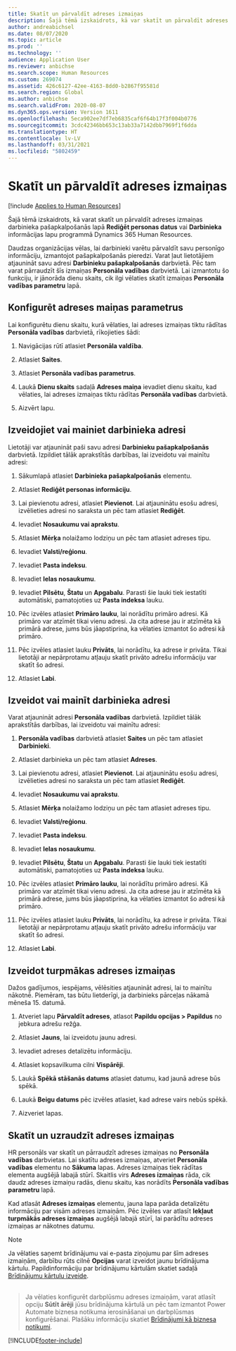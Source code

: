 ```yaml
---
title: Skatīt un pārvaldīt adreses izmaiņas
description: Šajā tēmā izskaidrots, kā var skatīt un pārvaldīt adreses izmaiņas Dynamics 365 Human Resources.
author: andreabichsel
ms.date: 08/07/2020
ms.topic: article
ms.prod: ''
ms.technology: ''
audience: Application User
ms.reviewer: anbichse
ms.search.scope: Human Resources
ms.custom: 269074
ms.assetid: 426c6127-42ee-4163-8dd0-b2867f95581d
ms.search.region: Global
ms.author: anbichse
ms.search.validFrom: 2020-08-07
ms.dyn365.ops.version: Version 1611
ms.openlocfilehash: 5eca902ee7df7eb6835caf6f64b17f3f004b0776
ms.sourcegitcommit: 3cdc42346bb653c13ab33a7142dbb7969f1f6dda
ms.translationtype: HT
ms.contentlocale: lv-LV
ms.lasthandoff: 03/31/2021
ms.locfileid: "5802459"
---
```

# <a name="view-and-manage-address-changes"></a>Skatīt un pārvaldīt adreses izmaiņas

[!include [Applies to Human Resources](../includes/applies-to-hr.md)]

Šajā tēmā izskaidrots, kā varat skatīt un pārvaldīt adreses izmaiņas darbinieka pašapkalpošanās lapā **Rediģēt personas datus** vai **Darbinieka** informācijas lapu programmā Dynamics 365 Human Resources.

Daudzas organizācijas vēlas, lai darbinieki varētu pārvaldīt savu personīgo informāciju, izmantojot pašapkalpošanās pieredzi. Varat ļaut lietotājiem atjaunināt savu adresi **Darbinieku pašapkalpošanās** darbvietā. Pēc tam varat pārraudzīt šīs izmaiņas **Personāla vadības** darbvietā. Lai izmantotu šo funkciju, ir jānorāda dienu skaits, cik ilgi vēlaties skatīt izmaiņas **Personāla vadības parametru** lapā.

## <a name="configure-address-change-parameters"></a>Konfigurēt adreses maiņas parametrus

Lai konfigurētu dienu skaitu, kurā vēlaties, lai adreses izmaiņas tiktu rādītas **Personāla vadības** darbvietā, rīkojieties šādi:

1. Navigācijas rūtī atlasiet **Personāla valdība**.

2. Atlasiet **Saites**.

3. Atlasiet **Personāla vadības parametrus**.

4. Laukā **Dienu skaits** sadaļā **Adreses maiņa** ievadiet dienu skaitu, kad vēlaties, lai adreses izmaiņas tiktu rādītas **Personāla vadības** darbvietā.

5. Aizvērt lapu.

## <a name="create-or-change-an-employee-address"></a>Izveidojiet vai mainiet darbinieka adresi

Lietotāji var atjaunināt paši savu adresi **Darbinieku pašapkalpošanās** darbvietā. Izpildiet tālāk aprakstītās darbības, lai izveidotu vai mainītu adresi:

1. Sākumlapā atlasiet **Darbinieka pašapkalpošanās** elementu.

2. Atlasiet **Rediģēt personas informāciju**.

3. Lai pievienotu adresi, atlasiet **Pievienot**. Lai atjauninātu esošu adresi, izvēlieties adresi no saraksta un pēc tam atlasiet **Rediģēt**.

4. Ievadiet **Nosaukumu vai aprakstu**.

5. Atlasiet **Mērķa** nolaižamo lodziņu un pēc tam atlasiet adreses tipu.

6. Ievadiet **Valsti/reģionu**.

7. Ievadiet **Pasta indeksu**.

8. Ievadiet **Ielas nosaukumu**.

9. Ievadiet **Pilsētu**, **Štatu** un **Apgabalu**. Parasti šie lauki tiek iestatīti automātiski, pamatojoties uz **Pasta indeksa** lauku.

10. Pēc izvēles atlasiet **Primāro lauku**, lai norādītu primāro adresi. Kā primāro var atzīmēt tikai vienu adresi. Ja cita adrese jau ir atzīmēta kā primārā adrese, jums būs jāapstiprina, ka vēlaties izmantot šo adresi kā primāro.

11. Pēc izvēles atlasiet lauku **Privāts**, lai norādītu, ka adrese ir privāta. Tikai lietotāji ar nepārprotamu atļauju skatīt privāto adrešu informāciju var skatīt šo adresi.

12. Atlasiet **Labi**.

## <a name="create-or-change-a-worker-address"></a>Izveidot vai mainīt darbinieka adresi

Varat atjaunināt adresi **Personāla vadības** darbvietā. Izpildiet tālāk aprakstītās darbības, lai izveidotu vai mainītu adresi:

1. **Personāla vadības** darbvietā atlasiet **Saites** un pēc tam atlasiet **Darbinieki**.

3. Atlasiet darbinieka un pēc tam atlasiet **Adreses**.

3. Lai pievienotu adresi, atlasiet **Pievienot**. Lai atjauninātu esošu adresi, izvēlieties adresi no saraksta un pēc tam atlasiet **Rediģēt**.

4. Ievadiet **Nosaukumu vai aprakstu**.

5. Atlasiet **Mērķa** nolaižamo lodziņu un pēc tam atlasiet adreses tipu.

6. Ievadiet **Valsti/reģionu**.

7. Ievadiet **Pasta indeksu**.

8. Ievadiet **Ielas nosaukumu**.

9. Ievadiet **Pilsētu**, **Štatu** un **Apgabalu**. Parasti šie lauki tiek iestatīti automātiski, pamatojoties uz **Pasta indeksa** lauku.

10. Pēc izvēles atlasiet **Primāro lauku**, lai norādītu primāro adresi. Kā primāro var atzīmēt tikai vienu adresi. Ja cita adrese jau ir atzīmēta kā primārā adrese, jums būs jāapstiprina, ka vēlaties izmantot šo adresi kā primāro.

11. Pēc izvēles atlasiet lauku **Privāts**, lai norādītu, ka adrese ir privāta. Tikai lietotāji ar nepārprotamu atļauju skatīt privāto adrešu informāciju var skatīt šo adresi.

12. Atlasiet **Labi**.
 
## <a name="create-a-future-change-for-an-address"></a>Izveidot turpmākas adreses izmaiņas

Dažos gadījumos, iespējams, vēlēsities atjaunināt adresi, lai to mainītu nākotnē. Piemēram, tas būtu lietderīgi, ja darbinieks pārceļas nākamā mēneša 15. datumā.

1. Atveriet lapu **Pārvaldīt adreses**, atlasot **Papildu opcijas > Papildus** no jebkura adrešu režģa.

2. Atlasiet **Jauns**, lai izveidotu jaunu adresi.

3. Ievadiet adreses detalizētu informāciju.

4. Atlasiet kopsavilkuma cilni **Vispārēji**.

5. Laukā **Spēkā stāšanās datums** atlasiet datumu, kad jaunā adrese būs spēkā.

6. Laukā **Beigu datums** pēc izvēles atlasiet, kad adrese vairs nebūs spēkā.

7. Aizveriet lapas.

## <a name="view-and-monitor-address-changes"></a>Skatīt un uzraudzīt adreses izmaiņas

HR personāls var skatīt un pārraudzīt adreses izmaiņas no **Personāla vadības** darbvietas. Lai skatītu adreses izmaiņas, atveriet **Personāla vadības** elementu no **Sākuma** lapas. Adreses izmaiņas tiek rādītas elementa augšējā labajā stūrī. Skaitlis virs **Adreses izmaiņas** rāda, cik daudz adreses izmaiņu radās, dienu skaitu, kas norādīts **Personāla vadības parametru** lapā. 

Kad atlasāt **Adreses izmaiņas** elementu, jauna lapa parāda detalizētu informāciju par visām adreses izmaiņām. Pēc izvēles var atlasīt **Iekļaut turpmākās adreses izmaiņas** augšējā labajā stūrī, lai parādītu adreses izmaiņas ar nākotnes datumu.

> [!NOTE]
> Ja vēlaties saņemt brīdinājumu vai e-pasta ziņojumu par šīm adreses izmaiņām, darbību rūts cilnē **Opcijas** varat izveidot jaunu brīdinājuma kārtulu. Papildinformāciju par brīdinājumu kārtulām skatiet sadaļā [Brīdinājumu kārtulu izveide](https://docs.microsoft.com/dynamics365/fin-ops-core/fin-ops/get-started/create-alerts).<br><br>

> Ja vēlaties konfigurēt darbplūsmu adreses izmaiņām, varat atlasīt opciju **Sūtīt ārēji** jūsu brīdinājuma kārtulā un pēc tam izmantot Power Automate biznesa notikuma ierosināšanai un darbplūsmas konfigurēšanai. Plašāku informāciju skatiet [Brīdinājumi kā biznesa notikumi](https://docs.microsoft.com/dynamics365/fin-ops-core/fin-ops/get-started/create-alerts#alerts-as-business-events).


[!INCLUDE[footer-include](../includes/footer-banner.md)]